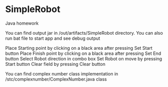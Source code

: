 # SimpleRobot
Java homework 

You can find output jar in /out/artifacts/SimpleRobot directory. 
You can also run bat file to start app and see debug output 

Place Starting point by clicking on a black area after pressing Set Start button
Place Finish point by clicking on a black area after pressing Set End button
Select Robot direction in combo box
Set Robot on move by pressing Start button
Clear field by pressing Clear button

You can find complex number class implementation in /stc/complexnumber/ComplexNumber.java class
